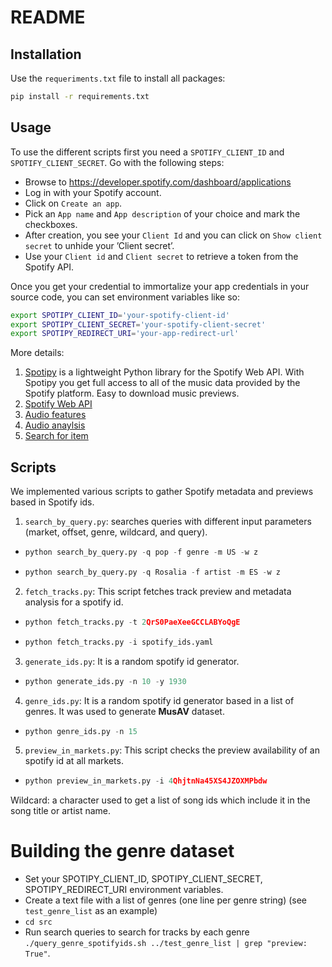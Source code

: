 # README

## Installation

Use the `requeriments.txt` file to install all packages:

```bash
pip install -r requirements.txt
```

## Usage

To use the different scripts first you need a `SPOTIFY_CLIENT_ID` and `SPOTIFY_CLIENT_SECRET`. Go with the following steps:

* Browse to https://developer.spotify.com/dashboard/applications
* Log in with your Spotify account.
* Click on `Create an app`.
* Pick an `App name` and `App description` of your choice and mark the checkboxes.
* After creation, you see your `Client Id` and you can click on `Show client secret` to unhide your ’Client secret’.
* Use your `Client id` and `Client secret` to retrieve a token from the Spotify API.

Once you get your credential to immortalize your app credentials in your source code, you can set environment variables like so:
```bash
export SPOTIPY_CLIENT_ID='your-spotify-client-id'
export SPOTIPY_CLIENT_SECRET='your-spotify-client-secret'
export SPOTIPY_REDIRECT_URI='your-app-redirect-url'
```

More details:
1. [Spotipy](https://spotipy.readthedocs.io) is a lightweight Python library for the Spotify Web API. With Spotipy you get full access to all of the music data provided by the Spotify platform. Easy to download music previews.
2. [Spotify Web API](https://developer.spotify.com/documentation/web-api/)
3. [Audio features](https://developer.spotify.com/documentation/web-api/reference/#/operations/get-several-audio-features)
4. [Audio anaylsis](https://developer.spotify.com/documentation/web-api/reference/#/operations/get-audio-analysis)
5. [Search for item](https://developer.spotify.com/documentation/web-api/reference/#/operations/search)

## Scripts

We implemented various scripts to gather Spotify metadata and previews based in Spotify ids.

1. `search_by_query.py`: searches queries with different input parameters (market, offset, genre, wildcard, and query).
* ```python
  python search_by_query.py -q pop -f genre -m US -w z
  ```
* ```python
  python search_by_query.py -q Rosalia -f artist -m ES -w z
  ```
2. `fetch_tracks.py`: This script fetches track preview and metadata analysis for a spotify id.
* ```python
  python fetch_tracks.py -t 2QrS0PaeXeeGCCLABYoQgE
  ```
* ```python
  python fetch_tracks.py -i spotify_ids.yaml
  ```
3. `generate_ids.py`: It is a random spotify id generator.
* ```python
  python generate_ids.py -n 10 -y 1930
  ```
4. `genre_ids.py`: It is a random spotify id generator based in a list of genres. It was used to generate **MusAV** dataset.
* ```python
  python genre_ids.py -n 15
  ```
5. `preview_in_markets.py`: This script checks the preview availability of an spotify id at all markets.

* ```python
  python preview_in_markets.py -i 4QhjtnNa45XS4JZOXMPbdw
  ```

Wildcard: a character used to get a list of song ids which include it in the song title or artist name.


# Building the genre dataset
- Set your SPOTIPY_CLIENT_ID, SPOTIPY_CLIENT_SECRET, SPOTIPY_REDIRECT_URI environment variables.
- Create a text file with a list of genres (one line per genre string) (see `test_genre_list` as an example)
- `cd src`
- Run search queries to search for tracks by each genre `./query_genre_spotifyids.sh ../test_genre_list | grep "preview: True"`.
